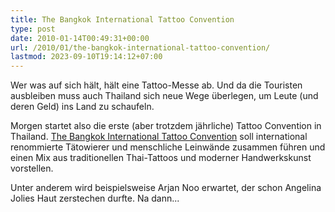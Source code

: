 ```yaml
---
title: The Bangkok International Tattoo Convention
type: post
date: 2010-01-14T00:49:31+00:00
url: /2010/01/the-bangkok-international-tattoo-convention/
lastmod: 2023-09-10T19:14:12+07:00
---
```

Wer was auf sich hält, hält eine Tattoo-Messe ab. Und da die Touristen ausbleiben muss auch Thailand sich neue Wege überlegen, um Leute (und deren Geld) ins Land zu schaufeln.

Morgen startet also die erste (aber trotzdem jährliche) Tattoo Convention in Thailand. [The Bangkok International Tattoo Convention][1] soll international renommierte Tätowierer und menschliche Leinwände zusammen führen und einen Mix aus traditionellen Thai-Tattoos und moderner Handwerkskunst vorstellen.

Unter anderem wird beispielsweise Arjan Noo erwartet, der schon Angelina Jolies Haut zerstechen durfte. Na dann...

 [1]: http://www.bangkoktattooconvention.com/
